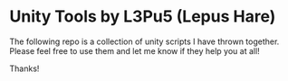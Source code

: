 # Unity Tools by L3Pu5 (Lepus Hare)

The following repo is a collection of unity scripts I have thrown together. 
Please feel free to use them and let me know if they help you at all!

Thanks!
